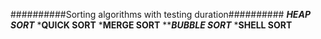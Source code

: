 ##########Sorting algorithms with testing duration##########
              *********HEAP SORT*********
              *********QUICK SORT********
              *********MERGE SORT********
              *********BUBBLE SORT*******
              *********SHELL SORT********
